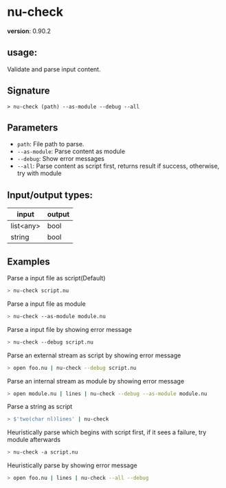 # nu-check

**version**: 0.90.2

## **usage**:

Validate and parse input content.

## Signature

`> nu-check (path) --as-module --debug --all`

## Parameters

- `path`: File path to parse.
- `--as-module`: Parse content as module
- `--debug`: Show error messages
- `--all`: Parse content as script first, returns result if success, otherwise, try with module

## Input/output types:

| input       | output |
| ----------- | ------ |
| list\<any\> | bool   |
| string      | bool   |

## Examples

Parse a input file as script(Default)

```bash
> nu-check script.nu
```

Parse a input file as module

```bash
> nu-check --as-module module.nu
```

Parse a input file by showing error message

```bash
> nu-check --debug script.nu
```

Parse an external stream as script by showing error message

```bash
> open foo.nu | nu-check --debug script.nu
```

Parse an internal stream as module by showing error message

```bash
> open module.nu | lines | nu-check --debug --as-module module.nu
```

Parse a string as script

```bash
> $'two(char nl)lines' | nu-check
```

Heuristically parse which begins with script first, if it sees a failure, try module afterwards

```bash
> nu-check -a script.nu
```

Heuristically parse by showing error message

```bash
> open foo.nu | lines | nu-check --all --debug
```
